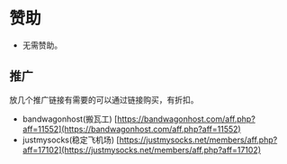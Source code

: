 # 赞助
* 无需赞助。
## 推广
放几个推广链接有需要的可以通过链接购买，有折扣。  
* bandwagonhost(搬瓦工) [https://bandwagonhost.com/aff.php?aff=11552](https://bandwagonhost.com/aff.php?aff=11552)  
* justmysocks(稳定飞机场) [https://justmysocks.net/members/aff.php?aff=17102](https://justmysocks.net/members/aff.php?aff=17102)



